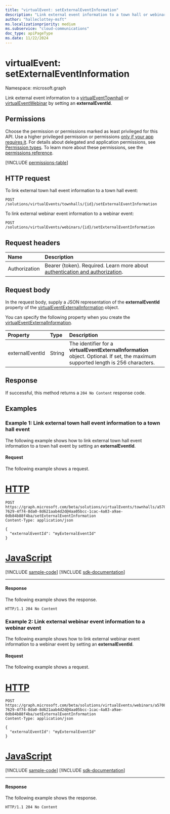 ```yaml
---
title: "virtualEvent: setExternalEventInformation"
description: "Link external event information to a town hall or webinar event by setting an externalEventId."
author: "halleclottey-msft"
ms.localizationpriority: medium
ms.subservice: "cloud-communications"
doc_type: apiPageType
ms.date: 11/22/2024
---
```


# virtualEvent: setExternalEventInformation

Namespace: microsoft.graph

Link external event information to a [virtualEventTownhall](../resources/virtualeventtownhall.md) or [virtualEventWebinar](../resources/virtualeventwebinar.md) by setting an **externalEventId**.

## Permissions

Choose the permission or permissions marked as least privileged for this API. Use a higher privileged permission or permissions [only if your app requires it](/graph/permissions-overview#best-practices-for-using-microsoft-graph-permissions). For details about delegated and application permissions, see [Permission types](/graph/permissions-overview#permission-types). To learn more about these permissions, see the [permissions reference](/graph/permissions-reference).

<!-- {
  "blockType": "permissions",
  "name": "virtualevent-setexternaleventinformation-permissions"
}
-->
[!INCLUDE [permissions-table](../includes/permissions/virtualevent-setexternaleventinformation-permissions.md)]

## HTTP request

To link external town hall event information to a town hall event:

<!-- {
  "blockType": "ignored"
}
-->
``` http
POST /solutions/virtualEvents/townhalls/{id}/setExternalEventInformation
```

To link external webinar event information to a webinar event:

<!-- {
  "blockType": "ignored"
}
-->
``` http
POST /solutions/virtualEvents/webinars/{id}/setExternalEventInformation
```

## Request headers

|Name|Description|
|:---|:---|
|Authorization|Bearer {token}. Required. Learn more about [authentication and authorization](/graph/auth/auth-concepts).|

## Request body

In the request body, supply a JSON representation of the **externalEventId** property of the [virtualEventExternalInformation](../resources/virtualeventexternalinformation.md) object.

You can specify the following property when you create the [virtualEventExternalInformation](../resources/virtualeventexternalinformation.md).

|Property|Type|Description|
|:---|:---|:---|
| externalEventId | String | The identifier for a **virtualEventExternalInformation** object. Optional. If set, the maximum supported length is 256 characters. |

## Response

If successful, this method returns a `204 No Content` response code.

## Examples

### Example 1: Link external town hall event information to a town hall event

The following example shows how to link external town hall event information to a town hall event by setting an **externalEventId**.

#### Request

The following example shows a request.

# [HTTP](#tab/http)
<!-- {
  "blockType": "request",
  "name": "virtualeventtownhall.setexternaleventinformation",
  "sampleKeys": ["a57082a9-7629-4f74-8da0-8d621aab4d2d@4aa05bcc-1cac-4a83-a9ae-0db84b88f4ba"]
}
-->
``` http
POST https://graph.microsoft.com/beta/solutions/virtualEvents/townhalls/a57082a9-7629-4f74-8da0-8d621aab4d2d@4aa05bcc-1cac-4a83-a9ae-0db84b88f4ba/setExternalEventInformation
Content-Type: application/json

{
  "externalEventId": "myExternalEventId"
}
```

# [JavaScript](#tab/javascript)
[!INCLUDE [sample-code](../includes/snippets/javascript/virtualeventtownhallsetexternaleventinformation-javascript-snippets.md)]
[!INCLUDE [sdk-documentation](../includes/snippets/snippets-sdk-documentation-link.md)]

---

#### Response

The following example shows the response.

<!-- {
  "blockType": "response",
  "truncated": true
}
-->
``` http
HTTP/1.1 204 No Content
```

### Example 2: Link external webinar event information to a webinar event

The following example shows how to link external webinar event information to a webinar event by setting an **externalEventId**.

#### Request

The following example shows a request.

# [HTTP](#tab/http)
<!-- {
  "blockType": "request",
  "name": "virtualeventwebinar.setexternaleventinformation",
  "sampleKeys": ["a57082a9-7629-4f74-8da0-8d621aab4d2d@4aa05bcc-1cac-4a83-a9ae-0db84b88f4ba"]
}
-->
``` http
POST https://graph.microsoft.com/beta/solutions/virtualEvents/webinars/a57082a9-7629-4f74-8da0-8d621aab4d2d@4aa05bcc-1cac-4a83-a9ae-0db84b88f4ba/setExternalEventInformation
Content-Type: application/json

{
  "externalEventId": "myExternalEventId"
}
```

# [JavaScript](#tab/javascript)
[!INCLUDE [sample-code](../includes/snippets/javascript/virtualeventwebinarsetexternaleventinformation-javascript-snippets.md)]
[!INCLUDE [sdk-documentation](../includes/snippets/snippets-sdk-documentation-link.md)]

---

#### Response

The following example shows the response.

<!-- {
  "blockType": "response",
  "truncated": true
}
-->
``` http
HTTP/1.1 204 No Content
```
